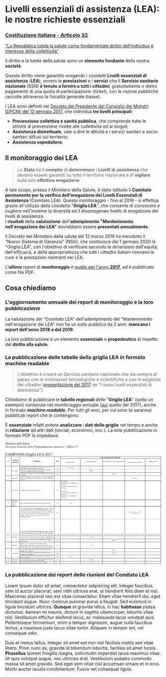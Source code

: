 <h1 class="text-blue anim-fade-in">Livelli essenziali di assistenza (LEA): le nostre richieste essenziali</h1>

<div class="col-12">
  <a style="padding-bottom: 10px !important;margin-bottom: 15px;" class="d-block box-shadow-medium px-3 pt-4 pb-6 position-relative rounded-1 overflow-hidden no-underline" href="#">
    <div class="bg-blue position-absolute top-0 left-0 py-1 width-full"></div>
    <h3 class="text-gray-dark">Costituzione italiana - Articolo 32</h3>
    <p class="text-gray f3">
      "La Repubblica tutela la salute come fondamentale diritto dell’individuo e interesse della collettività"
    </p>
  </a>
</div>

Il diritto e la tutela della salute sono un **elemento fondante** della nostra **società**.

Questo diritto viene garantito erogando i cosìdetti **Livelli essenziali di assistenza** (**LEA**), ovvero le **prestazioni** e i **servizi** che il **Servizio sanitario nazionale** (SSN) **è tenuto a fornire a tutti i cittadini**, gratuitamente o dietro pagamento di una quota di partecipazione (*ticket*), con le risorse pubbliche raccolte attraverso la fiscalità generale (tasse).

I LEA sono definiti nel [Decreto del Presidente del Consiglio dei Ministri (DPCM) del 12 gennaio 2017](http://www.trovanorme.salute.gov.it/norme/dettaglioAtto?id=58669&completo=true), che individua **tre livelli principali**:

- **Prevenzione collettiva e sanità pubblica**, che comprende tutte le attività di prevenzione rivolte alle collettività ed ai singoli;
- **Assistenza distrettuale**, vale a dire le attività e i servizi sanitari e socio-sanitari diffusi sul territorio;
- **Assistenza ospedaliera**.

<h2 class="text-green">Il monitoraggio dei LEA</h2>

> Lo **Stato** ha il **compito** di **determinare** i **Livelli di assistenza** che devono essere garantiti su tutto il territorio nazionale e di **vigilare** sulla loro **effettiva erogazione**

A tale scopo, presso il Ministero della Salute, è stato istituito il **Comitato permanente per la verifica dell'erogazione dei Livelli Essenziali di Assistenza** (Comitato LEA). Questo monitoraggio - fino al 2019 - si effettua grazie all'utilizzo della cosìdetta "**Griglia LEA**", che consente di conoscere e cogliere nell'insieme la diversità ed il disomogeneo livello di erogazione dei livelli di assistenza.<br>
I **risultati** della **valutazione** dell'**adempimento "Mantenimento nell'erogazione dei LEA"** dovrebbero essere **presentati annualmente**.

Il Decreto del Ministero della salute del 12 marzo 2019 ha introdotto il "Nuovo Sistema di Garanzia" (NSG), che sostituisce dal 1 gennaio 2020 la "Griglia LEA", con l'obiettivo di verificare secondo le dimensioni dell'equità, dell'efficacia, e della appropriatezza che tutti i cittadini italiani ricevano le cure e le prestazioni rientranti nei LEA.

L'**ultimo** *report* di **monitoraggio** è [quello per l'anno **2017**](http://www.salute.gov.it/imgs/C_17_pubblicazioni_2832_allegato.pdf), ed è pubblicato come file PDF.

<h2 class="text-red">Cosa chiediamo</h2>

<h3 class="text-orange-light">L'aggiornamento annuale dei report di monitoraggio e la loro pubblicazione</h3>

La valutazione del "Comitato LEA" dell'adempimento del "Mantenimento nell'erogazione dei LEA" non ha un esito pubblico da 2 anni: **mancano i *report* dell'anno 2018 e del 2019**.

La loro pubblicazione è un elemento **essenziale** e **propedeutico** al rispetto del **diritto alla salute**.

<h3 class="text-orange-light">La pubblicazione delle tabelle della griglia LEA in formato machine readable</h3>

> L’obiettivo è creare un Servizio sanitario nazionale che sia sempre al passo con le innovazioni tecnologiche e scientifiche e con le esigenze dei cittadini ([presentazione del 2017](http://www.salute.gov.it/imgs/C_17_notizie_2842_listaFile_itemName_0_file.pdf) de "I nuovi livelli essenziali di assistenza")

Chiediamo di pubblicare le **tabelle regionali** delle "**Griglie LEA**" (sotto un esempio) contenute nel monitoraggio annuale ([qui](http://www.salute.gov.it/imgs/C_17_pubblicazioni_2832_allegato.pdf) quello del 2017), anche in formato ***machine readable***. Per tutti gli anni, per cui sono (e saranno) pubblicati report che le contengono.

È **essenziale** infatti potere **analizzare** i **dati delle griglie** nel tempo e anche in **relazione** ad altri dati (sociali, economici, ecc.). La sola pubblicazione in formato PDF lo impedisce.

![](imgs/grigliaLEA.png)

<h3 class="text-orange-light">La pubblicazione dei report delle riunioni del Comitato LEA</h3>

Lorem ipsum dolor sit amet, consectetur adipiscing elit. Integer faucibus, sem id auctor placerat, sem nibh ultrices erat, ut hendrerit felis diam id nisl. Maecenas placerat nec est vitae consectetur. Etiam vitae hendrerit dui, eget tincidunt augue. Nunc rhoncus pulvinar purus a feugiat. Sed euismod in ligula tincidunt ultrices. **Quisque** et gravida tellus. In hac **habitasse** platea dictumst. Aenean mi mauris, dictum in sagittis ullamcorper, lobortis vitae nisl. Vestibulum efficitur eleifend lacus, ac malesuada lacus volutpat quis. Pellentesque fermentum, enim a tempor dignissim, augue nulla faucibus lectus, a maximus justo lacus vitae tortor. Aliquam in tempor est, vel consequat odio.

Duis et metus tellus. Integer sit amet est non nisl facilisis mattis sed vitae libero. Proin nunc ex, gravida id bibendum lobortis, facilisis sit amet turpis. **Phasellus** laoreet fringilla magna, sollicitudin imperdiet lacus maximus vitae. Ut quis volutpat augue, nec ultricies erat. Vestibulum sodales commodo massa sit amet gravida. Sed eget sem vitae nisl accumsan ornare et in eros. Morbi auctor iaculis condimentum. Fusce vel consequat ligula.
